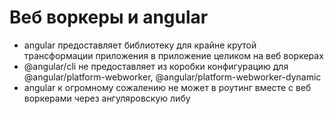 # Веб воркеры и angular
* angular предоставляет библиотеку для крайне крутой трансформации приложения в приложение целиком на веб воркерах
* @angular/cli не предоставляет из коробки конфигурацию для @angular/platform-webworker, @angular/platform-webworker-dynamic
* angular к огромному сожалению не может в роутинг вместе с веб воркерами через ангуляровскую либу
